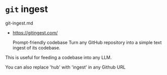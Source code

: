 # `git` ingest

git-ingest.md

*   https://gitingest.com/

    Prompt-friendly
codebase 
Turn any GitHub repository into a simple text ingest of its codebase.

This is useful for feeding a codebase into any LLM.

You can also replace 'hub' with 'ingest' in any Github URL